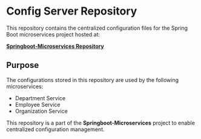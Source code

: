 # Config Server Repository

This repository contains the centralized configuration files for the Spring Boot microservices project hosted at:

[**Springboot-Microservices Repository**](https://github.com/Nisanth2004/Springboot-Microservices)

## Purpose

The configurations stored in this repository are used by the following microservices:
- Department Service
- Employee Service
- Organization Service


This repository is a part of the **Springboot-Microservices** project to enable centralized configuration management.


